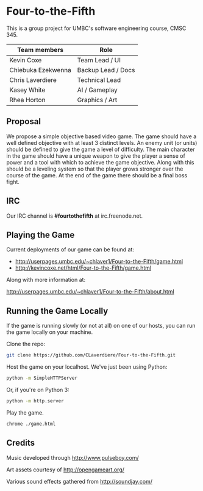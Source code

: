 Four-to-the-Fifth
=================

This is a group project for UMBC's software engineering course, CMSC 345.

| Team members       | Role               |
| ------------------ | ----------------   |
| Kevin Coxe         | Team Lead / UI     |
| Chiebuka Ezekwenna | Backup Lead / Docs |
| Chris Laverdiere   | Technical Lead     |
| Kasey White        | AI / Gameplay      |
| Rhea Horton        | Graphics / Art     |

Proposal
-----------------
We propose a simple objective based video game. The game should have a well defined objective with at least 3 distinct levels. An enemy unit (or units) should be defined to give the game a level of difficulty. The main character in the game should have a unique weapon to give the player a sense of power and a tool with which to achieve the game objective. Along with this should be a leveling system so that the player grows stronger over the course of the game. At the end of the game there should be a final boss fight.

IRC
-----------------
Our IRC channel is **#fourtothefifth** at irc.freenode.net.

Playing the Game
-----------------
Current deployments of our game can be found at:

- http://userpages.umbc.edu/~chlaver1/Four-to-the-Fifth/game.html
- http://kevincoxe.net/html/Four-to-the-Fifth/game.html

Along with more information at:

http://userpages.umbc.edu/~chlaver1/Four-to-the-Fifth/about.html

Running the Game Locally
------------------------
If the game is running slowly (or not at all) on one of our hosts, you can run the game locally on your machine.

Clone the repo: 

``` bash
git clone https://github.com/CLaverdiere/Four-to-the-Fifth.git
```

Host the game on your localhost. We've just been using Python: 

``` bash
python -m SimpleHTTPServer
```

Or, if you're on Python 3: 

``` bash
python -m http.server
```

Play the game. 

``` bash
chrome ./game.html
```

Credits
-----------------
Music developed through http://www.pulseboy.com/

Art assets courtesy of http://opengameart.org/

Various sound effects gathered from http://soundjay.com/

